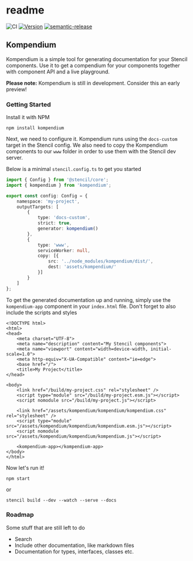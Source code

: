 # readme

![CI](https://github.com/jgroth/kompendium/workflows/CI/badge.svg?branch=master) [![Version](https://img.shields.io/npm/v/kompendium.svg)](https://www.npmjs.com/package/kompendium) [![semantic-release](https://img.shields.io/badge/%20%20%F0%9F%93%A6%F0%9F%9A%80-semantic--release-e10079.svg)](https://github.com/semantic-release/semantic-release)

## Kompendium

Kompendium is a simple tool for generating documentation for your Stencil components. Use it to get a compendium for your components together with component API and a live playground.

**Please note:** Kompendium is still in development. Consider this an early preview!

### Getting Started

Install it with NPM

```text
npm install kompendium
```

Next, we need to configure it. Kompendium runs using the `docs-custom` target in the Stencil config. We also need to copy the Kompendium components to our `www` folder in order to use them with the Stencil dev server.

Below is a minimal `stencil.config.ts` to get you started

```typescript
import { Config } from '@stencil/core';
import { kompendium } from 'kompendium';

export const config: Config = {
    namespace: 'my-project',
    outputTargets: [
        {
            type: 'docs-custom',
            strict: true,
            generator: kompendium()
        },
        {
            type: 'www',
            serviceWorker: null,
            copy: [{
                src: '../node_modules/kompendium/dist/',
                dest: 'assets/kompendium/'
            }]
        }
    ]
};
```

To get the generated documentation up and running, simply use the `kompendium-app` component in your `index.html` file. Don't forget to also include the scripts and styles

```markup
<!DOCTYPE html>
<html>
<head>
    <meta charset="UTF-8">
    <meta name="description" content="My Stencil components">
    <meta name="viewport" content="width=device-width, initial-scale=1.0">
    <meta http-equiv="X-UA-Compatible" content="ie=edge">
    <base href="/">
    <title>My Project</title>
</head>

<body>
    <link href="/build/my-project.css" rel="stylesheet" />
    <script type="module" src="/build/my-project.esm.js"></script>
    <script nomodule src="/build/my-project.js"></script>

    <link href="/assets/kompendium/kompendium/kompendium.css" rel="stylesheet" />
    <script type="module" src="/assets/kompendium/kompendium/kompendium.esm.js"></script>
    <script nomodule src="/assets/kompendium/kompendium/kompendium.js"></script>

    <kompendium-app></kompendium-app>
</body>
</html>
```

Now let's run it!

```text
npm start
```

or

```text
stencil build --dev --watch --serve --docs
```

### Roadmap

Some stuff that are still left to do

* Search
* Include other documentation, like markdown files
* Documentation for types, interfaces, classes etc.

